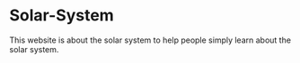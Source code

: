 # Solar-System

This website is about the solar system to help people simply learn about the solar system.
